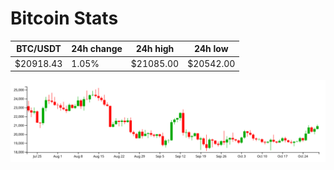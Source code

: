 # Bitcoin Stats

BTC/USDT|24h change|24h high|24h low|
|---|---|---|---|
|$20918.43|1.05%|$21085.00|$20542.00|

<img src="./chart.svg">
